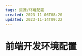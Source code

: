 ```yaml
---
tags: 资源/环境配置
created: 2023-11-06T08:20
updated: 2023-11-14T09:22
---
```

# 前端开发环境配置

　　‍

　　‍
